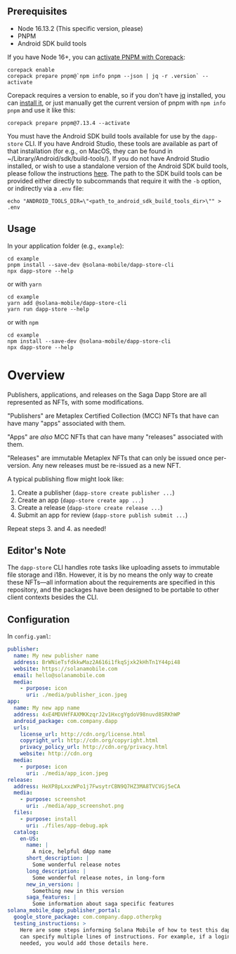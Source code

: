 ## Prerequisites

- Node 16.13.2 (This specific version, please)
- PNPM
- Android SDK build tools

If you have Node 16+, you can [activate PNPM with Corepack](https://pnpm.io/installation#using-corepack):

```shell
corepack enable
corepack prepare pnpm@`npm info pnpm --json | jq -r .version` --activate
```

Corepack requires a version to enable, so if you don't have [jq](https://stedolan.github.io/jq/) installed, you can [install it](https://formulae.brew.sh/formula/jq), or just manually get the current version of pnpm with `npm info pnpm` and use it like this:

```shell
corepack prepare pnpm@7.13.4 --activate
```

You must have the Android SDK build tools available for use by the `dapp-store` CLI. If you have Android Studio, these tools are available as part of that installation (for e.g., on MacOS, they can be found in ~/Library/Android/sdk/build-tools/<version>). If you do not have Android Studio installed, or wish to use a standalone version of the Android SDK build tools, please follow the instructions [here](https://developer.android.com/studio/intro/update#sdk-manager). The path to the SDK build tools can be provided either directly to subcommands that require it with the `-b` option, or indirectly via a `.env` file:
```
echo "ANDROID_TOOLS_DIR=\"<path_to_android_sdk_build_tools_dir>\"" > .env
```

## Usage

In your application folder (e.g., `example`):

```shell
cd example
pnpm install --save-dev @solana-mobile/dapp-store-cli
npx dapp-store --help
```

or with `yarn`

```shell
cd example
yarn add @solana-mobile/dapp-store-cli
yarn run dapp-store --help
```

or with `npm`

```shell
cd example
npm install --save-dev @solana-mobile/dapp-store-cli
npx dapp-store --help
```

# Overview

Publishers, applications, and releases on the Saga Dapp Store are all represented as NFTs, with some modifications.

"Publishers" are Metaplex Certified Collection (MCC) NFTs that have can have many "apps" associated with them.

"Apps" are _also_ MCC NFTs that can have many "releases" associated with them.

"Releases" are immutable Metaplex NFTs that can only be issued once per-version. Any new releases must be re-issued as a new NFT.

A typical publishing flow might look like:

1. Create a publisher (`dapp-store create publisher ...`)
2. Create an app (`dapp-store create app ...`)
3. Create a release (`dapp-store create release ...`)
4. Submit an app for review (`dapp-store publish submit ...`)

Repeat steps 3. and 4. as needed!

## Editor's Note

The `dapp-store` CLI handles rote tasks like uploading assets to immutable file storage and i18n. However, it is by no means the only way to create these NFTs—all information about the requirements are specified in this repository, and the packages have been designed to be portable to other client contexts besides the CLI.

## Configuration

In `config.yaml`:

```yaml
publisher:
  name: My new publisher name
  address: BrWNieTsfdkkwMaz2A616i1fkqSjxk2kHhTn1Y44pi48
  website: https://solanamobile.com
  email: hello@solanamobile.com
  media:
    - purpose: icon
      uri: ./media/publisher_icon.jpeg
app:
  name: My new app name
  address: 4xE4MDVHfFAXMKKzqrJ2v1HxcgYgdoV98nuvd8SRKhWP
  android_package: com.company.dapp
  urls:
    license_url: http://cdn.org/license.html
    copyright_url: http://cdn.org/copyright.html
    privacy_policy_url: http://cdn.org/privacy.html
    website: http://cdn.org
  media:
    - purpose: icon
      uri: ./media/app_icon.jpeg
release:
  address: HeXP8pLxxzWPo1j7FwsytrCBN9Q7HZ3MA8TVCVGj5eCA
  media:
    - purpose: screenshot
      uri: ./media/app_screenshot.png
  files:
    - purpose: install
      uri: ./files/app-debug.apk
  catalog:
    en-US:
      name: |
        A nice, helpful dApp name
      short_description: |
        Some wonderful release notes
      long_description: |
        Some wonderful release notes, in long-form
      new_in_version: |
        Something new in this version
      saga_features: |
        Some information about saga specific features
solana_mobile_dapp_publisher_portal:
  google_store_package: com.company.dapp.otherpkg
  testing_instructions: >
    Here are some steps informing Solana Mobile of how to test this dapp. You
    can specify multiple lines of instructions. For example, if a login is
    needed, you would add those details here.
```
